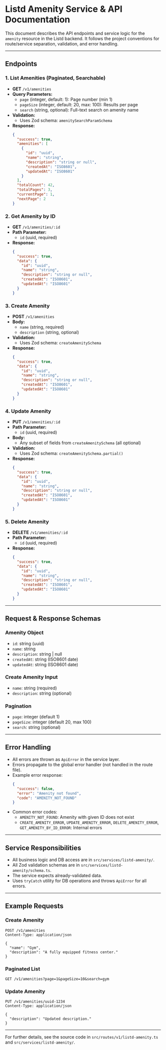 # Listd Amenity Service & API Documentation

This document describes the API endpoints and service logic for the `amenity` resource in the Listd backend. It follows the project conventions for route/service separation, validation, and error handling.

---

## Endpoints

### 1. List Amenities (Paginated, Searchable)
- **GET** `/v1/amenities`
- **Query Parameters:**
  - `page` (integer, default: 1): Page number (min 1)
  - `pageSize` (integer, default: 20, max: 100): Results per page
  - `search` (string, optional): Full-text search on amenity name
- **Validation:**
  - Uses Zod schema: `amenitySearchParamSchema`
- **Response:**
  ```json
  {
    "success": true,
    "amenities": [
      {
        "id": "uuid",
        "name": "string",
        "description": "string or null",
        "createdAt": "ISO8601",
        "updatedAt": "ISO8601"
      }
    ],
    "totalCount": 42,
    "totalPages": 3,
    "currentPage": 1,
    "nextPage": 2
  }
  ```

### 2. Get Amenity by ID
- **GET** `/v1/amenities/:id`
- **Path Parameter:**
  - `id` (uuid, required)
- **Response:**
  ```json
  {
    "success": true,
    "data": {
      "id": "uuid",
      "name": "string",
      "description": "string or null",
      "createdAt": "ISO8601",
      "updatedAt": "ISO8601"
    }
  }
  ```

### 3. Create Amenity
- **POST** `/v1/amenities`
- **Body:**
  - `name` (string, required)
  - `description` (string, optional)
- **Validation:**
  - Uses Zod schema: `createAmenitySchema`
- **Response:**
  ```json
  {
    "success": true,
    "data": {
      "id": "uuid",
      "name": "string",
      "description": "string or null",
      "createdAt": "ISO8601",
      "updatedAt": "ISO8601"
    }
  }
  ```

### 4. Update Amenity
- **PUT** `/v1/amenities/:id`
- **Path Parameter:**
  - `id` (uuid, required)
- **Body:**
  - Any subset of fields from `createAmenitySchema` (all optional)
- **Validation:**
  - Uses Zod schema: `createAmenitySchema.partial()`
- **Response:**
  ```json
  {
    "success": true,
    "data": {
      "id": "uuid",
      "name": "string",
      "description": "string or null",
      "createdAt": "ISO8601",
      "updatedAt": "ISO8601"
    }
  }
  ```

### 5. Delete Amenity
- **DELETE** `/v1/amenities/:id`
- **Path Parameter:**
  - `id` (uuid, required)
- **Response:**
  ```json
  {
    "success": true,
    "data": {
      "id": "uuid",
      "name": "string",
      "description": "string or null",
      "createdAt": "ISO8601",
      "updatedAt": "ISO8601"
    }
  }
  ```

---

## Request & Response Schemas

### Amenity Object
- `id`: string (uuid)
- `name`: string
- `description`: string | null
- `createdAt`: string (ISO8601 date)
- `updatedAt`: string (ISO8601 date)

### Create Amenity Input
- `name`: string (required)
- `description`: string (optional)

### Pagination
- `page`: integer (default 1)
- `pageSize`: integer (default 20, max 100)
- `search`: string (optional)

---

## Error Handling
- All errors are thrown as `ApiError` in the service layer.
- Errors propagate to the global error handler (not handled in the route file).
- Example error response:
  ```json
  {
    "success": false,
    "error": "Amenity not found",
    "code": "AMENITY_NOT_FOUND"
  }
  ```
- Common error codes:
  - `AMENITY_NOT_FOUND`: Amenity with given ID does not exist
  - `CREATE_AMENITY_ERROR`, `UPDATE_AMENITY_ERROR`, `DELETE_AMENITY_ERROR`, `GET_AMENITY_BY_ID_ERROR`: Internal errors

---

## Service Responsibilities
- All business logic and DB access are in `src/services/listd-amenity/`.
- All Zod validation schemas are in `src/services/listd-amenity/schema.ts`.
- The service expects already-validated data.
- Uses `tryCatch` utility for DB operations and throws `ApiError` for all errors.

---

## Example Requests

### Create Amenity
```http
POST /v1/amenities
Content-Type: application/json

{
  "name": "Gym",
  "description": "A fully equipped fitness center."
}
```

### Paginated List
```http
GET /v1/amenities?page=1&pageSize=10&search=gym
```

### Update Amenity
```http
PUT /v1/amenities/uuid-1234
Content-Type: application/json

{
  "description": "Updated description."
}
```

---

For further details, see the source code in `src/routes/v1/listd-amenity.ts` and `src/services/listd-amenity/`.

